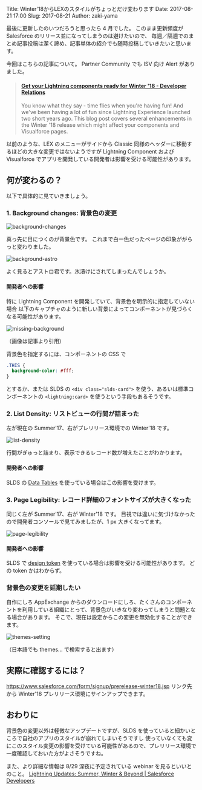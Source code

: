 Title: Winter'18からLEXのスタイルがちょっとだけ変わります
Date: 2017-08-21 17:00
Slug: 2017-08-21
Author: zaki-yama

最後に更新したのいつだろうと思ったら 4 月でした。
このまま更新頻度が Salesforce のリリース並になってしまうのは避けたいので、
毎週／隔週でのまとめ記事投稿は潔く諦め、記事単体の紹介でも随時投稿していきたいと思います。

今回はこちらの記事について。
Partner Community でも ISV 向け Alert がありました。

<blockquote class="embedly-card"><h4><a href="https://developer.salesforce.com/blogs/developer-relations/2017/08/winter-coming-lightning.html">Get your Lightning components ready for Winter '18 - Developer Relations</a></h4><p>You know what they say - time flies when you're having fun! And we've been having a lot of fun since Lightning Experience launched two short years ago. This blog post covers several enhancements in the Winter '18 release which might affect your components and Visualforce pages.</p></blockquote>
<script async src="//cdn.embedly.com/widgets/platform.js" charset="UTF-8"></script>

以前のような、LEX のメニューがサイドから Classic 同様のヘッダーに移動するほどの大きな変更ではないようですが
Lightning Component および Visualforce でアプリを開発している開発者は影響を受ける可能性があります。


## 何が変わるの？

以下で具体的に見ていきましょう。

### 1. Background changes: 背景色の変更

![background-changes]({filename}/images/2017-08-21-lex-styling-changes-in-winter18/background-changes.png)

真っ先に目につくのが背景色です。
これまで白一色だったページの印象ががらっと変わりました。

![background-astro]({filename}/images/2017-08-21-lex-styling-changes-in-winter18/background-astro.png)

よく見るとアストロ君です。氷漬けにされてしまったんでしょうか。

#### **開発者への影響**

特に Lightning Component を開発していて、背景色を明示的に指定していない場合
以下のキャプチャのように新しい背景によってコンポーネントが見づらくなる可能性があります。

![missing-background]({filename}/images/2017-08-21-lex-styling-changes-in-winter18/missing-background.png)

（画像は記事より引用）

背景色を指定するには、コンポーネントの CSS で

```css
.THIS {
  background-color: #fff;
}
```

とするか、または SLDS の `<div class="slds-card">` を使う、あるいは標準コンポーネントの `<lightning:card>` を使うという手段もあるそうです。


### 2. List Density: リストビューの行間が詰まった

左が現在の Summer'17、右がプレリリース環境での Winter'18 です。

![list-density]({filename}/images/2017-08-21-lex-styling-changes-in-winter18/list-density.png)

行間がぎゅっと詰まり、表示できるレコード数が増えたことがわかります。

#### **開発者への影響**

SLDS の [Data Tables](https://www.lightningdesignsystem.com/components/data-tables/) を使っている場合はこの影響を受けます。

### 3. Page Legibility: レコード詳細のフォントサイズが大きくなった

同じく左が Summer'17、右が Winter'18 です。
目視では違いに気づけなかったので開発者コンソールで見てみましたが、1 px 大きくなってます。

![page-legibility]({filename}/images/2017-08-21-lex-styling-changes-in-winter18/page-legibility.png)


#### **開発者への影響**

SLDS で [design token](https://www.lightningdesignsystem.com/design-tokens/#category-font) を使っている場合は影響を受ける可能性があります。
どの token かはわからず。

### 背景色の変更を延期したい

自作にしろ AppExchange からのダウンロードにしろ、たくさんのコンポーネントを利用している組織にとって、背景色がいきなり変わってしまうと問題となる場合があります。
そこで、現在は設定からこの変更を無効化することができます。

![themes-setting]({filename}/images/2017-08-21-lex-styling-changes-in-winter18/themes-setting.png)

（日本語でも themes... で検索すると出ます）


## 実際に確認するには？

https://www.salesforce.com/form/signup/prerelease-winter18.jsp
リンク先から Winter'18 プレリリース環境にサインアップできます。


## おわりに

背景色の変更以外は軽微なアップデートですが、SLDS を使っていると細かいところで自社のアプリのスタイルが崩れてしまいそうですし
使っていなくても変にこのスタイル変更の影響を受けている可能性があるので、プレリリース環境で一度確認しておいた方がよさそうですね。

また、より詳細な情報は 8/29 深夜に予定されている webinar を見るといいとのこと。
[Lightning Updates: Summer, Winter & Beyond | Salesforce Developers](https://developer.salesforce.com/events/webinars/summer-17-lightning-updates)
